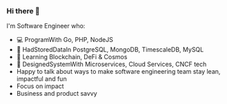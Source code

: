 ### Hi there 👋

<!--
**wendyadi/wendyadi** is a ✨ _special_ ✨ repository because its `README.md` (this file) appears on your GitHub profile.

Here are some ideas to get you started:

- 🔭 I’m currently working on ...
- 🌱 I’m currently learning ...
- 👯 I’m looking to collaborate on ...
- 🤔 I’m looking for help with ...
- 💬 Ask me about ...
- 📫 How to reach me: ...
- 😄 Pronouns: ...
- ⚡ Fun fact: ...
-->

I'm Software Engineer who:

- 💻 ProgramWith Go, PHP, NodeJS
- 📓 HadStoredDataIn PostgreSQL, MongoDB, TimescaleDB, MySQL
- 🤔 Learning Blockchain, DeFi & Cosmos
- 🌈 DesignedSystemWith Microservices, Cloud Services, CNCF tech
- Happy to talk about ways to make software engineering team stay lean, impactful and fun
- Focus on impact
- Business and product savvy
